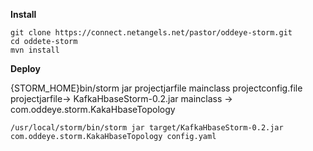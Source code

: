 **Install**

```
git clone https://connect.netangels.net/pastor/oddeye-storm.git
cd oddete-storm
mvn install
```

**Deploy**

{STORM_HOME}bin/storm jar projectjarfile mainclass projectconfig.file
projectjarfile-> KafkaHbaseStorm-0.2.jar mainclass -> com.oddeye.storm.KakaHbaseTopology

```
/usr/local/storm/bin/storm jar target/KafkaHbaseStorm-0.2.jar com.oddeye.storm.KakaHbaseTopology config.yaml
```

